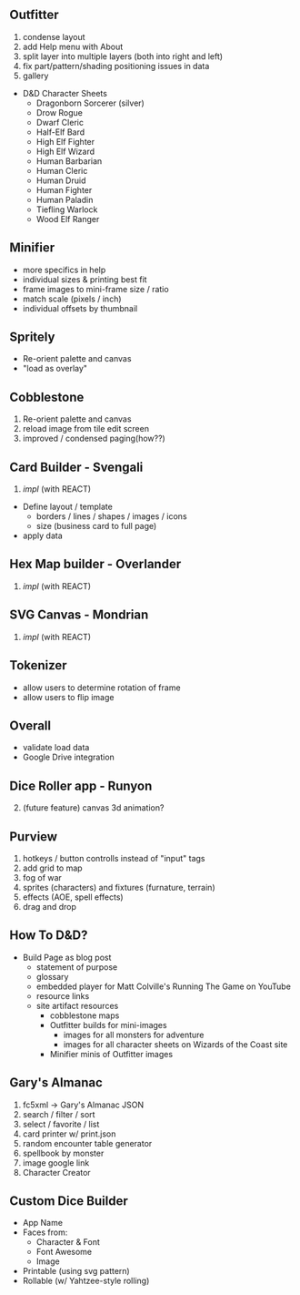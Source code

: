 ## Outfitter

1. condense layout
2. add Help menu with About
3. split layer into multiple layers (both into right and left)
4. fix part/pattern/shading positioning issues in data
5. gallery
  * D&D Character Sheets
    * Dragonborn Sorcerer (silver)
    * Drow Rogue
    * Dwarf Cleric
    * Half-Elf Bard
    * High Elf Fighter
    * High Elf Wizard
    * Human Barbarian
    * Human Cleric
    * Human Druid
    * Human Fighter
    * Human Paladin
    * Tiefling Warlock
    * Wood Elf Ranger

## Minifier

- more specifics in help
- individual sizes & printing best fit
- frame images to mini-frame size / ratio
- match scale (pixels / inch)
- individual offsets by thumbnail

## Spritely

* Re-orient palette and canvas
* "load as overlay"

## Cobblestone

1. Re-orient palette and canvas
2. reload image from tile edit screen
3. improved / condensed paging(how??)

## Card Builder - **Svengali**

1. _impl_ (with REACT)
  - Define layout / template
    - borders / lines / shapes / images / icons
    - size (business card to full page)
  - apply data

## Hex Map builder - **Overlander**

1. _impl_ (with REACT)

## SVG Canvas - **Mondrian**

1. _impl_ (with REACT)

## Tokenizer

- allow users to determine rotation of frame
- allow users to flip image

## Overall

- validate load data
- Google Drive integration

## Dice Roller app - **Runyon**

2. (future feature) canvas 3d animation?

## Purview

1. hotkeys / button controlls instead of "input" tags
2. add grid to map
5. fog of war
3. sprites (characters) and fixtures (furnature, terrain)
4. effects (AOE, spell effects)
6. drag and drop

## How To D&D?

- Build Page as blog post
  - statement of purpose
  - glossary
  - embedded player for Matt Colville's Running The Game on YouTube
  - resource links
  - site artifact resources
    - cobblestone maps
    - Outfitter builds for mini-images
      - images for all monsters for adventure
      - images for all character sheets on Wizards of the Coast site
    - Minifier minis of Outfitter images

## Gary's Almanac

1. fc5xml -> Gary's Almanac JSON
2. search / filter / sort
3. select / favorite / list
4. card printer w/ print.json
5. random encounter table generator
6. spellbook by monster
7. image google link
8. Character Creator

## Custom Dice Builder

- App Name
- Faces from:
  - Character & Font
  - Font Awesome
  - Image
- Printable (using svg pattern)
- Rollable (w/ Yahtzee-style rolling)

